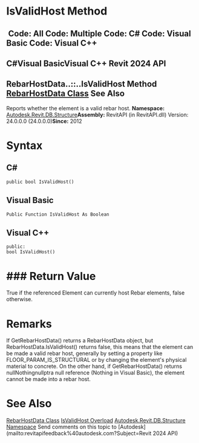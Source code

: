 # IsValidHost Method

﻿
 Code: All Code: Multiple Code: C# Code: Visual Basic Code: Visual C++   
---  
C#Visual BasicVisual C++
Revit 2024 API  
---  
RebarHostData..::..IsValidHost Method   
[RebarHostData Class](2b39b172-ad0f-e1c6-99a4-3b828346200c.md "RebarHostData Class") See Also  
---  
Reports whether the element is a valid rebar host. 
**Namespace:** [Autodesk.Revit.DB.Structure](d586b341-f687-9d90-e96d-255806b7d4fc.md "Autodesk.Revit.DB.Structure Namespace")**Assembly:** RevitAPI (in RevitAPI.dll) Version: 24.0.0.0 (24.0.0.0)**Since:** 2012 
# Syntax
C#  
---  
```text
public bool IsValidHost()
```
  
Visual Basic  
---  
```text
Public Function IsValidHost As Boolean
```
  
Visual C++  
---  
```text
public:
bool IsValidHost()
```
  
# ### Return Value
True if the referenced Element can currently host Rebar elements, false otherwise. 
# Remarks
If GetRebarHostData() returns a RebarHostData object, but RebarHostData.IsValidHost() returns false, this means that the element can be made a valid rebar host, generally by setting a property like FLOOR_PARAM_IS_STRUCTURAL or by changing the element's physical material to concrete. On the other hand, if GetRebarHostData() returns nullNothingnullptra null reference (Nothing in Visual Basic), the element cannot be made into a rebar host. 
# See Also
[RebarHostData Class](2b39b172-ad0f-e1c6-99a4-3b828346200c.md "RebarHostData Class")
[IsValidHost Overload](aaff4dec-529b-0e41-aeb5-e632c4ad084c.md "IsValidHost Method")
[Autodesk.Revit.DB.Structure Namespace](d586b341-f687-9d90-e96d-255806b7d4fc.md "Autodesk.Revit.DB.Structure Namespace")
Send comments on this topic to [Autodesk](mailto:revitapifeedback%40autodesk.com?Subject=Revit 2024 API)